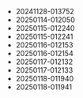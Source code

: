 * 20241128-013752
* 20250114-012050
* 20250115-012240
* 20250115-012241
* 20250116-012153
* 20250116-012154
* 20250117-012132
* 20250117-012133
* 20250118-011940
* 20250118-011941
